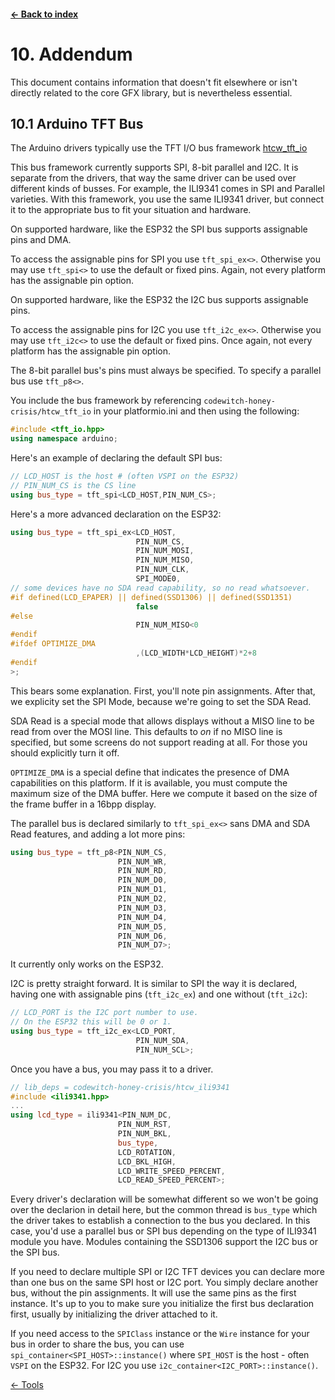 #### [← Back to index](index.md)

<a name="10"></a>

# 10. Addendum

This document contains information that doesn't fit elsewhere or isn't directly related to the core GFX library, but is nevertheless essential.

<a name="10.1"></a>

## 10.1 Arduino TFT Bus

The Arduino drivers typically use the TFT I/O bus framework [htcw_tft_io](https://github.com/codewitch-honey-crisis/htcw_tft_io)

This bus framework currently supports SPI, 8-bit parallel and I2C. It is separate from the drivers, that way the same driver can be used over different kinds of busses. For example, the ILI9341 comes in SPI and Parallel varieties. With this framework, you use the same ILI9341 driver, but connect it to the appropriate bus to fit your situation and hardware.

On supported hardware, like the ESP32 the SPI bus supports assignable pins and DMA.

To access the assignable pins for SPI you use `tft_spi_ex<>`. Otherwise you may use `tft_spi<>` to use the default or fixed pins. Again, not every platform has the assignable pin option.

On supported hardware, like the ESP32 the I2C bus supports assignable pins.

To access the assignable pins for I2C you use `tft_i2c_ex<>`. Otherwise you may use `tft_i2c<>` to use the default or fixed pins. Once again, not every platform has the assignable pin option.

The 8-bit parallel bus's pins must always be specified. To specify a parallel bus use `tft_p8<>`.

You include the bus framework by referencing `codewitch-honey-crisis/htcw_tft_io` in your platformio.ini and then using the following:

```cpp
#include <tft_io.hpp>
using namespace arduino;
```

Here's an example of declaring the default SPI bus:

```cpp
// LCD_HOST is the host # (often VSPI on the ESP32)
// PIN_NUM_CS is the CS line
using bus_type = tft_spi<LCD_HOST,PIN_NUM_CS>;
```

Here's a more advanced declaration on the ESP32:

```cpp
using bus_type = tft_spi_ex<LCD_HOST,
                            PIN_NUM_CS,
                            PIN_NUM_MOSI,
                            PIN_NUM_MISO,
                            PIN_NUM_CLK,
                            SPI_MODE0,
// some devices have no SDA read capability, so no read whatsoever.
#if defined(LCD_EPAPER) || defined(SSD1306) || defined(SSD1351) 
                            false
#else
                            PIN_NUM_MISO<0
#endif
#ifdef OPTIMIZE_DMA
                            ,(LCD_WIDTH*LCD_HEIGHT)*2+8
#endif
>;
```
This bears some explanation. First, you'll note pin assignments. After that, we explicity set the SPI Mode, because we're going to set the SDA Read.

SDA Read is a special mode that allows displays without a MISO line to be read from over the MOSI line. This defaults to *on* if no MISO line is specified, but some screens do not support reading at all. For those you should explicitly turn it off.

`OPTIMIZE_DMA` is a special define that indicates the presence of DMA capabilities on this platform. If it is available, you must compute the maximum size of the DMA buffer. Here we compute it based on the size of the frame buffer in a 16bpp display.

The parallel bus is declared similarly to `tft_spi_ex<>` sans DMA and SDA Read features, and adding a lot more pins:

```cpp
using bus_type = tft_p8<PIN_NUM_CS,
                        PIN_NUM_WR,
                        PIN_NUM_RD,
                        PIN_NUM_D0,
                        PIN_NUM_D1,
                        PIN_NUM_D2,
                        PIN_NUM_D3,
                        PIN_NUM_D4,
                        PIN_NUM_D5,
                        PIN_NUM_D6,
                        PIN_NUM_D7>;
```
It currently only works on the ESP32.

I2C is pretty straight forward. It is similar to SPI the way it is declared, having one with assignable pins (`tft_i2c_ex`) and one without (`tft_i2c`):

```cpp
// LCD_PORT is the I2C port number to use.
// On the ESP32 this will be 0 or 1.
using bus_type = tft_i2c_ex<LCD_PORT,
                            PIN_NUM_SDA,
                            PIN_NUM_SCL>;
```
Once you have a bus, you may pass it to a driver.

```cpp
// lib_deps = codewitch-honey-crisis/htcw_ili9341
#include <ili9341.hpp>
...
using lcd_type = ili9341<PIN_NUM_DC,
                        PIN_NUM_RST,
                        PIN_NUM_BKL,
                        bus_type,
                        LCD_ROTATION,
                        LCD_BKL_HIGH,
                        LCD_WRITE_SPEED_PERCENT,
                        LCD_READ_SPEED_PERCENT>;
```

Every driver's declaration will be somewhat different so we won't be going over the declarion in detail here, but the common thread is `bus_type` which the driver takes to establish a connection to the bus you declared. In this case, you'd use a parallel bus or SPI bus depending on the type of ILI9341 module you have. Modules containing the SSD1306 support the I2C bus or the SPI bus.

If you need to declare multiple SPI or I2C TFT devices you can declare more than one bus on the same SPI host or I2C port. You simply declare another bus, without the pin assignments. It will use the same pins as the first instance. It's up to you to make sure you initialize the first bus declaration first, usually by initializing the driver attached to it.

If you need access to the `SPIClass` instance or the `Wire` instance for your bus in order to share the bus, you can use `spi_container<SPI_HOST>::instance()` where `SPI_HOST` is the host - often `VSPI` on the ESP32. For I2C you use `i2c_container<I2C_PORT>::instance()`.


[← Tools](tools.md)

